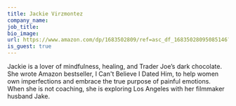 ```yaml
---
title: Jackie Virzmontez
company_name:
job_title:
bio_image:
url: https://www.amazon.com/dp/1683502809/ref=asc_df_16835028095085146?smid=ATVPDKIKX0DER&tag=shopzilla0d-20&ascsubtag=shopzilla_rev_455-20;15012125790140187802310070301008005&linkCode=df0&creative=395093&creativeASIN=1683502809
is_guest: true
---
```


Jackie is a lover of mindfulness, healing, and Trader Joe’s dark chocolate. She wrote Amazon bestseller, I Can't Believe I Dated Him, to help women own imperfections and embrace the true purpose of painful emotions. When she is not coaching, she is exploring Los Angeles with her filmmaker husband Jake.
